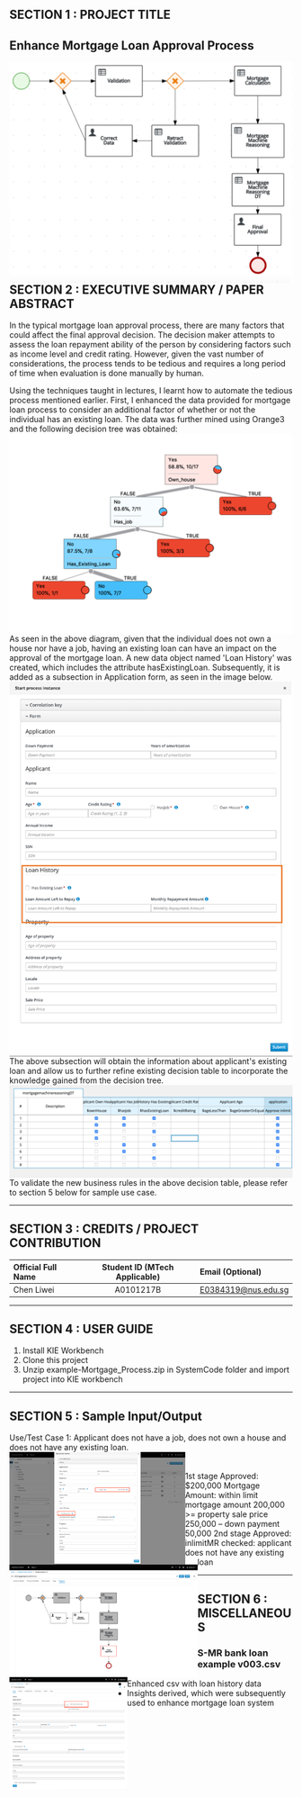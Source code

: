 ﻿
## SECTION 1 : PROJECT TITLE
## Enhance Mortgage Loan Approval Process

<img src="Miscellaneous/process.png"
     style="float: left; margin-right: 0px;" />

---
## SECTION 2 : EXECUTIVE SUMMARY / PAPER ABSTRACT
In the typical mortgage loan approval process, there are many factors that could affect the final approval decision. The decision maker attempts to assess the loan repayment ability of the person by considering factors such as income level and credit rating. However, given the vast number of considerations, the process tends to be tedious and requires a long period of time when evaluation is done manually by human.

Using the techniques taught in lectures, I learnt how to automate the tedious process mentioned earlier.
First, I enhanced the data provided for mortgage loan process to consider an additional factor of whether or not the individual has an existing loan.
The data was further mined using Orange3 and the following decision tree was obtained:
<img src="Miscellaneous/EnhancedDecisionTree.png"
     style="float: left; margin-right: 0px;" />

As seen in the above diagram, given that the individual does not own a house nor have a job, having an existing loan can have an impact on the approval of the mortgage loan.
A new data object named 'Loan History' was created, which includes the attribute hasExistingLoan. Subsequently, it is added as a subsection in Application form, as seen in the image below. 
<img src="Miscellaneous/loanhistory.png"
     style="float: left; margin-right: 0px;" />

The above subsection will obtain the information about applicant's existing loan and allow us to further refine existing decision table to incorporate the knowledge gained from the decision tree.
<img src="Miscellaneous/EnhancedDT.png"
     style="float: left; margin-right: 0px;" />

To validate the new business rules in the above decision table, please refer to section 5 below for sample use case.

---
## SECTION 3 : CREDITS / PROJECT CONTRIBUTION

| Official Full Name  | Student ID (MTech Applicable)  | Email (Optional) |
| :------------ |:---------------:| :-----|
| Chen Liwei | A0101217B | E0384319@nus.edu.sg |

---

## SECTION 4 : USER GUIDE

1. Install KIE Workbench
2. Clone this project
3. Unzip example-Mortgage_Process.zip in SystemCode folder and import project into KIE workbench

---

## SECTION 5 : Sample Input/Output

Use/Test Case 1: Applicant does not have a job, does not own a house and does not have any existing loan.
<img src="Miscellaneous/UseCases/UseCase1Step1.png"
     style="float: left; margin-right: 0px; height:200px" />	
<img src="Miscellaneous/UseCases/UseCase1Step2.png"
     style="float: left; margin-right: 0px; height:200px" />	
<img src="Miscellaneous/UseCases/UseCase1Step3.png"
     style="float: left; margin-right: 0px; height:200px" />	
1st stage Approved: $200,000 Mortgage Amount: within limit 
mortgage amount 200,000 >= property sale price 250,000 – down payment 50,000
2nd stage Approved: inlimitMR checked: applicant does not have any existing loan

---

## SECTION 6 : MISCELLANEOUS

### S-MR bank loan example v003.csv
* Enhanced csv with loan history data
* Insights derived, which were subsequently used to enhance mortgage loan system
